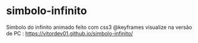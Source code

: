 # simbolo-infinito
Símbolo do infinito animado feito com css3 @keyframes
visualize na versão de PC : https://vitordev01.github.io/simbolo-infinito/

